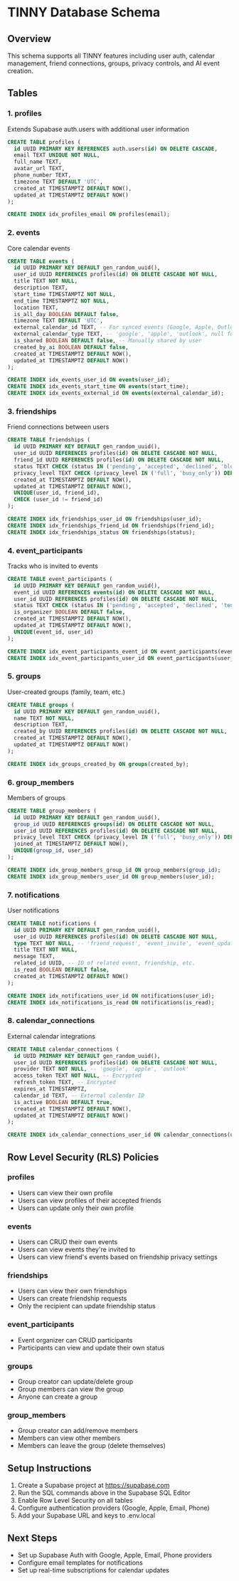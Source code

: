 # TINNY Database Schema

## Overview
This schema supports all TINNY features including user auth, calendar management, friend connections, groups, privacy controls, and AI event creation.

## Tables

### 1. profiles
Extends Supabase auth.users with additional user information
```sql
CREATE TABLE profiles (
  id UUID PRIMARY KEY REFERENCES auth.users(id) ON DELETE CASCADE,
  email TEXT UNIQUE NOT NULL,
  full_name TEXT,
  avatar_url TEXT,
  phone_number TEXT,
  timezone TEXT DEFAULT 'UTC',
  created_at TIMESTAMPTZ DEFAULT NOW(),
  updated_at TIMESTAMPTZ DEFAULT NOW()
);

CREATE INDEX idx_profiles_email ON profiles(email);
```

### 2. events
Core calendar events
```sql
CREATE TABLE events (
  id UUID PRIMARY KEY DEFAULT gen_random_uuid(),
  user_id UUID REFERENCES profiles(id) ON DELETE CASCADE NOT NULL,
  title TEXT NOT NULL,
  description TEXT,
  start_time TIMESTAMPTZ NOT NULL,
  end_time TIMESTAMPTZ NOT NULL,
  location TEXT,
  is_all_day BOOLEAN DEFAULT false,
  timezone TEXT DEFAULT 'UTC',
  external_calendar_id TEXT, -- For synced events (Google, Apple, Outlook)
  external_calendar_type TEXT, -- 'google', 'apple', 'outlook', null for native
  is_shared BOOLEAN DEFAULT false, -- Manually shared by user
  created_by_ai BOOLEAN DEFAULT false,
  created_at TIMESTAMPTZ DEFAULT NOW(),
  updated_at TIMESTAMPTZ DEFAULT NOW()
);

CREATE INDEX idx_events_user_id ON events(user_id);
CREATE INDEX idx_events_start_time ON events(start_time);
CREATE INDEX idx_events_external_id ON events(external_calendar_id);
```

### 3. friendships
Friend connections between users
```sql
CREATE TABLE friendships (
  id UUID PRIMARY KEY DEFAULT gen_random_uuid(),
  user_id UUID REFERENCES profiles(id) ON DELETE CASCADE NOT NULL,
  friend_id UUID REFERENCES profiles(id) ON DELETE CASCADE NOT NULL,
  status TEXT CHECK (status IN ('pending', 'accepted', 'declined', 'blocked')) DEFAULT 'pending',
  privacy_level TEXT CHECK (privacy_level IN ('full', 'busy_only')) DEFAULT 'busy_only',
  created_at TIMESTAMPTZ DEFAULT NOW(),
  updated_at TIMESTAMPTZ DEFAULT NOW(),
  UNIQUE(user_id, friend_id),
  CHECK (user_id != friend_id)
);

CREATE INDEX idx_friendships_user_id ON friendships(user_id);
CREATE INDEX idx_friendships_friend_id ON friendships(friend_id);
CREATE INDEX idx_friendships_status ON friendships(status);
```

### 4. event_participants
Tracks who is invited to events
```sql
CREATE TABLE event_participants (
  id UUID PRIMARY KEY DEFAULT gen_random_uuid(),
  event_id UUID REFERENCES events(id) ON DELETE CASCADE NOT NULL,
  user_id UUID REFERENCES profiles(id) ON DELETE CASCADE NOT NULL,
  status TEXT CHECK (status IN ('pending', 'accepted', 'declined', 'tentative')) DEFAULT 'pending',
  is_organizer BOOLEAN DEFAULT false,
  created_at TIMESTAMPTZ DEFAULT NOW(),
  updated_at TIMESTAMPTZ DEFAULT NOW(),
  UNIQUE(event_id, user_id)
);

CREATE INDEX idx_event_participants_event_id ON event_participants(event_id);
CREATE INDEX idx_event_participants_user_id ON event_participants(user_id);
```

### 5. groups
User-created groups (family, team, etc.)
```sql
CREATE TABLE groups (
  id UUID PRIMARY KEY DEFAULT gen_random_uuid(),
  name TEXT NOT NULL,
  description TEXT,
  created_by UUID REFERENCES profiles(id) ON DELETE CASCADE NOT NULL,
  created_at TIMESTAMPTZ DEFAULT NOW(),
  updated_at TIMESTAMPTZ DEFAULT NOW()
);

CREATE INDEX idx_groups_created_by ON groups(created_by);
```

### 6. group_members
Members of groups
```sql
CREATE TABLE group_members (
  id UUID PRIMARY KEY DEFAULT gen_random_uuid(),
  group_id UUID REFERENCES groups(id) ON DELETE CASCADE NOT NULL,
  user_id UUID REFERENCES profiles(id) ON DELETE CASCADE NOT NULL,
  privacy_level TEXT CHECK (privacy_level IN ('full', 'busy_only')) DEFAULT 'busy_only',
  joined_at TIMESTAMPTZ DEFAULT NOW(),
  UNIQUE(group_id, user_id)
);

CREATE INDEX idx_group_members_group_id ON group_members(group_id);
CREATE INDEX idx_group_members_user_id ON group_members(user_id);
```

### 7. notifications
User notifications
```sql
CREATE TABLE notifications (
  id UUID PRIMARY KEY DEFAULT gen_random_uuid(),
  user_id UUID REFERENCES profiles(id) ON DELETE CASCADE NOT NULL,
  type TEXT NOT NULL, -- 'friend_request', 'event_invite', 'event_update', etc.
  title TEXT NOT NULL,
  message TEXT,
  related_id UUID, -- ID of related event, friendship, etc.
  is_read BOOLEAN DEFAULT false,
  created_at TIMESTAMPTZ DEFAULT NOW()
);

CREATE INDEX idx_notifications_user_id ON notifications(user_id);
CREATE INDEX idx_notifications_is_read ON notifications(is_read);
```

### 8. calendar_connections
External calendar integrations
```sql
CREATE TABLE calendar_connections (
  id UUID PRIMARY KEY DEFAULT gen_random_uuid(),
  user_id UUID REFERENCES profiles(id) ON DELETE CASCADE NOT NULL,
  provider TEXT NOT NULL, -- 'google', 'apple', 'outlook'
  access_token TEXT NOT NULL, -- Encrypted
  refresh_token TEXT, -- Encrypted
  expires_at TIMESTAMPTZ,
  calendar_id TEXT, -- External calendar ID
  is_active BOOLEAN DEFAULT true,
  created_at TIMESTAMPTZ DEFAULT NOW(),
  updated_at TIMESTAMPTZ DEFAULT NOW()
);

CREATE INDEX idx_calendar_connections_user_id ON calendar_connections(user_id);
```

## Row Level Security (RLS) Policies

### profiles
- Users can view their own profile
- Users can view profiles of their accepted friends
- Users can update only their own profile

### events
- Users can CRUD their own events
- Users can view events they're invited to
- Users can view friend's events based on friendship privacy settings

### friendships
- Users can view their own friendships
- Users can create friendship requests
- Only the recipient can update friendship status

### event_participants
- Event organizer can CRUD participants
- Participants can view and update their own status

### groups
- Group creator can update/delete group
- Group members can view the group
- Anyone can create a group

### group_members
- Group creator can add/remove members
- Members can view other members
- Members can leave the group (delete themselves)

## Setup Instructions

1. Create a Supabase project at https://supabase.com
2. Run the SQL commands above in the Supabase SQL Editor
3. Enable Row Level Security on all tables
4. Configure authentication providers (Google, Apple, Email, Phone)
5. Add your Supabase URL and keys to .env.local

## Next Steps
- Set up Supabase Auth with Google, Apple, Email, Phone providers
- Configure email templates for notifications
- Set up real-time subscriptions for calendar updates

